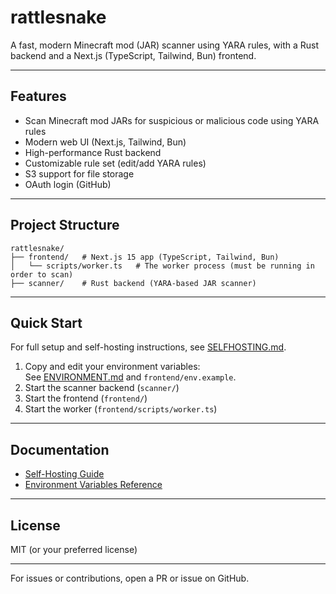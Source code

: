 # rattlesnake

A fast, modern Minecraft mod (JAR) scanner using YARA rules, with a Rust backend and a Next.js (TypeScript, Tailwind, Bun) frontend.

---

## Features

- Scan Minecraft mod JARs for suspicious or malicious code using YARA rules
- Modern web UI (Next.js, Tailwind, Bun)
- High-performance Rust backend
- Customizable rule set (edit/add YARA rules)
- S3 support for file storage
- OAuth login (GitHub)

---

## Project Structure

```
rattlesnake/
├── frontend/   # Next.js 15 app (TypeScript, Tailwind, Bun)
│   └── scripts/worker.ts   # The worker process (must be running in order to scan)
├── scanner/    # Rust backend (YARA-based JAR scanner)
```

---

## Quick Start

For full setup and self-hosting instructions, see [SELFHOSTING.md](frontend/SELFHOSTING.md).

1. Copy and edit your environment variables:  
   See [ENVIRONMENT.md](frontend/ENVIRONMENT.md) and `frontend/env.example`.
2. Start the scanner backend (`scanner/`)
3. Start the frontend (`frontend/`)
4. Start the worker (`frontend/scripts/worker.ts`)

---

## Documentation

- [Self-Hosting Guide](frontend/SELFHOSTING.md)
- [Environment Variables Reference](frontend/ENVIRONMENT.md)

---

## License

MIT (or your preferred license)

---

For issues or contributions, open a PR or issue on GitHub.